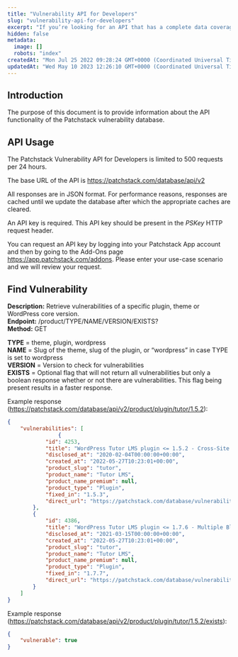 ```yaml
---
title: "Vulnerability API for Developers"
slug: "vulnerability-api-for-developers"
excerpt: "If you’re looking for an API that has a complete data coverage and could be used commercially, please look at the commercial API <a href=\"https://patchstack.com/threat-intel-feed/\" target=\"_blank\">here</a>."
hidden: false
metadata: 
  image: []
  robots: "index"
createdAt: "Mon Jul 25 2022 09:28:24 GMT+0000 (Coordinated Universal Time)"
updatedAt: "Wed May 10 2023 12:26:10 GMT+0000 (Coordinated Universal Time)"
---
```

## Introduction

The purpose of this document is to provide information about the API functionality of the Patchstack vulnerability database.

## API Usage

The Patchstack Vulnerability API for Developers is limited to 500 requests per 24 hours.

The base URL of the API is <https://patchstack.com/database/api/v2>

All responses are in JSON format. For performance reasons, responses are cached until we update the database after which the appropriate caches are cleared.

An API key is required. This API key should be present in the _PSKey_ HTTP request header.

You can request an API key by logging into your Patchstack App account and then by going to the Add-Ons page <https://app.patchstack.com/addons>. Please enter your use-case scenario and we will review your request.

## Find Vulnerability

**Description:** Retrieve vulnerabilities of a specific plugin, theme or WordPress core version.  
**Endpoint:** /product/TYPE/NAME/VERSION/EXISTS?  
**Method:** GET

**TYPE** = theme, plugin, wordpress  
**NAME** = Slug of the theme, slug of the plugin, or “wordpress” in case TYPE is set to wordpress  
**VERSION** = Version to check for vulnerabilities  
**EXISTS** = Optional flag that will not return all vulnerabilities but only a boolean response whether or not there are vulnerabilities. This flag being present results in a faster response.

Example response (<https://patchstack.com/database/api/v2/product/plugin/tutor/1.5.2>):

```json
{
    "vulnerabilities": [
				{
            "id": 4253,
            "title": "WordPress Tutor LMS plugin <= 1.5.2 - Cross-Site Request Forgery (CSRF) vulnerability",
            "disclosed_at": "2020-02-04T00:00:00+00:00",
            "created_at": "2022-05-27T10:23:01+00:00",
            "product_slug": "tutor",
            "product_name": "Tutor LMS",
            "product_name_premium": null,
            "product_type": "Plugin",
            "fixed_in": "1.5.3",
            "direct_url": "https://patchstack.com/database/vulnerability/tutor/wordpress-tutor-lms-plugin-1-5-2-cross-site-request-forgery-csrf-vulnerability"
        },
        {
            "id": 4386,
            "title": "WordPress Tutor LMS plugin <= 1.7.6 - Multiple Blind/Time-based SQL Injection (SQLi) vulnerabilities",
            "disclosed_at": "2021-03-15T00:00:00+00:00",
            "created_at": "2022-05-27T10:23:01+00:00",
            "product_slug": "tutor",
            "product_name": "Tutor LMS",
            "product_name_premium": null,
            "product_type": "Plugin",
            "fixed_in": "1.7.7",
            "direct_url": "https://patchstack.com/database/vulnerability/tutor/wordpress-tutor-lms-plugin-1-7-6-multiple-blind-time-based-sql-injection-sqli-vulnerabilities"
        }
    ]
}
```

Example response (<https://patchstack.com/database/api/v2/product/plugin/tutor/1.5.2/exists>):

```json
{
	"vulnerable": true
}
```
